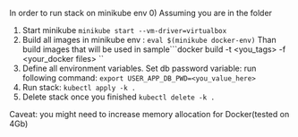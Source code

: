 In order to run stack on minikube env 
0) Assuming you are in the folder <kubernetes-deployment> 
1) Start minikube ```minikube start --vm-driver=virtualbox```
2) Build all images in minikube env : ```eval $(minikube docker-env)``` 
Than build images that will be used in sample```docker build -t <you_tags> -f <your_docker files>  ``
3) Define all environment variables. Set  db password variable:
 run following command: ```export USER_APP_DB_PWD=<you_value_here>```
4) Run stack: ```kubectl apply -k .```
5) Delete stack once you finished ```kubectl delete -k .```  

Caveat: you might need to increase memory allocation for Docker(tested on 4Gb)

  